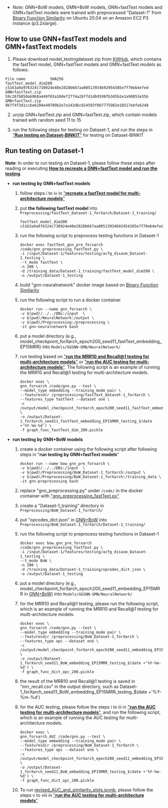 - *Note*:  GNN+BoW models, GMN+BoW models, GNN+fastText models and GMN+fastText models were trained with preprocessed "Dataset-1" from [Binary Function Similarity](https://github.com/Cisco-Talos/binary_function_similarity) on Ubuntu 20.04 on an Amazon EC2 P3 instance (p3.2xlarge).


## How to use GNN+fastText models and GMN+fastText models

1. Please download model_testingdataset.zip from [KiltHub](https://kilthub.cmu.edu/articles/dataset/Trained_models_and_testing_datasets_used_in_Approach_for_the_optimization_of_machine_learning_models_for_calculating_binary_function_similarity_/26042788), which contains the fastText model, GNN+fastText models and GMN+fastText models as follows:

```
File name 			SHA256
fastText_model_dim200 		c5163a9a976324c730924e40e2828b667aa00513934b92954385e7f70eb4efed
GNN+fastText.zip		59c267b850ab9b8a449f03a10def2774a2bffd1db9598fb345b2e1a90853e55b
GMN+fastText.zip		9b7f4f3d1ccbe6204e49709b2e7a142dbc824593f0b7775982e18517ebfeb248
```

2. unzip GNN+fastText.zip and GMN+fastText.zip, which contain models trained with random seed 11 to 15

3. run the following steps for testing on Dataset-1, and run the steps in ["**Run testing on Dataset-BINKIT**"](../testing_pair_dataset) for testing on Dataset-BINKIT
	

## Run testing on Dataset-1
**Note**: In order to run testing on Dataset-1, please follow these steps after reading or executing [**How to recreate a GNN+fastText model and run the testing**](../).

* **run testing by GNN+fastText models**

	1. follow steps i to iv in ["**recreate a fastText model for multi-architecture models**"](../)

  	2. put **the following fastText model** into `Preprocessing/fastText_Dataset-1_forXarch/Dataset-1_training/`
	   ```	
	   fastText_model_dim200 		c5163a9a976324c730924e40e2828b667aa00513934b92954385e7f70eb4efed
	   ```

  	3. run the following script to preprocess testing functions in Dataset-1
	   ```	
	   docker exec fastText_gnn_pre_forxarch /code/gnn_preprocessing_fastText.py \
	   -i /input/Dataset-1/features/testing/acfg_disasm_Dataset-1_testing \
	   --t_mode fastText \
	   -n 200 \
	   -d /training_data/Dataset-1_training/fastText_model_dim200 \
	   -o /output/Dataset-1_testing
	   ```	

 	4. build "gnn-neuralnetwork" docker image based on [Binary Function Similarity](https://github.com/Cisco-Talos/binary_function_similarity)

	5. run the following script to run a docker container
	   ```	
	   docker run --name gnn_forxarch \
	   -v $(pwd)/../../DBs:/input  \
	   -v $(pwd)/NeuralNetwork:/output \
	   -v $(pwd)/Preprocessing:/preprocessing \
	   -it gnn-neuralnetwork bash
	   ```
	6. put a model directory (e.g., model_checkpoint_forXarch_epoch200_seed11_fastText_embedding_EP15MRR) into `Models/GGSNN-GMN/NeuralNetwork/`

	7. run testing based on ["**run the MRR10 and Recall@1 testing for multi-architecture models**"](../) or ["**run the AUC testing for multi-architecture models**"](../). The following script is an example of running the MRR10 and Recall@1 testing for multi-architecture models.
	   ```	
	   docker exec \
	   gnn_forxarch /code/gnn.py --test \
	   --model_type embedding --training_mode pair \
	   --featuresdir /preprocessing/fastText_Dataset-1_forXarch \
	   --features_type fastText --dataset one \
	   -c /output/model_checkpoint_forXarch_epoch200_seed11_fastText_embedding_EP15MRR \
	   -o /output/Dataset-1_forXarch_seed11_fastText_embedding_EP15MRR_testing_$(date +'%Y-%m-%d') \
	   -f graph_func_fastText_dim_200.pickle	
	   ```	


* **run testing by GNN+BoW models**

  	1. create a docker container using the following script after following steps in "**run testing by GNN+fastText models**"
		```
		docker run --name bow_gnn_pre_forxarch \
		-v $(pwd)/../../DBs:/input  \
		-v $(pwd)/Preprocessing/BoW_Dataset-1_forXarch:/output \
		-v $(pwd)/Preprocessing/BoW_Dataset-1_forXarch:/training_data \
		-it gnn-preprocessing bash
		```
	2. replace "gnn_preprocessing.py" under `/code/` in the docker container with ["gnn_preprocessing_fastText.py"](../program/preprocessing/gnn_preprocessing_fastText.py)

  	3. create a "Dataset-1_training" directory in `Preprocessing/BoW_Dataset-1_forXarch/`
  	 
  	4. put "opcodes_dict.json" in [GNN+BoW](./GNN+BoW) into `Preprocessing/BoW_Dataset-1_forXarch/Dataset-1_training/`

	5. run the following script to preprocess testing functions in Dataset-1
	   ```	
	   docker exec bow_gnn_pre_forxarch /code/gnn_preprocessing_fastText.py \
	   -i /input/Dataset-1/features/testing/acfg_disasm_Dataset-1_testing \
	   --t_mode BoW \
	   -n 200 \
	   -d /training_data/Dataset-1_training/opcodes_dict.json \
	   -o /output/Dataset-1_testing
	   ```
    
	6. put a model directory (e.g., model_checkpoint_forXarch_epoch200_seed11_embedding_EP15MRR in [GNN+BoW](./GNN+BoW)) into `Models/GGSNN-GMN/NeuralNetwork/`

	7. for the MRR10 and Recall@1 testing, please run the following script, which is an example of running the MRR10 and Recall@1 testing for multi-architecture models.
	   ```	
	   docker exec \
	   gnn_forxarch /code/gnn.py --test \
	   --model_type embedding --training_mode pair \
	   --featuresdir /preprocessing/BoW_Dataset-1_forXarch \
	   --features_type opc --dataset one \
	   -c /output/model_checkpoint_forXarch_epoch200_seed11_embedding_EP15MRR \
	   -o /output/Dataset-1_forXarch_seed11_BoW_embedding_EP15MRR_testing_$(date +'%Y-%m-%d') \
	   -f graph_func_dict_opc_200.pickle
	   ```	

	8. the result of the MRR10 and Recall@1 testing is saved in "mrr_recall.csv" in the output directory, such as Dataset-1_forXarch_seed11_BoW_embedding_EP15MRR_testing_$(date +'%Y-%m-%d')

  	9. for the AUC testing, please follow the steps i to iii in ["**run the AUC testing for multi-architecture models**"](../), and run the following script, which is an example of running the AUC testing for multi-architecture models.   
	   ```	
	   docker exec \
	   gnn_forxarch_AUC /code/gnn.py --test \
	   --model_type embedding --training_mode pair \
	   --featuresdir /preprocessing/BoW_Dataset-1_forXarch \
	   --features_type opc --dataset one \
	   -c /output/model_checkpoint_forXarch_epoch200_seed11_embedding_EP15MRR \
	   -o /output/Dataset-1_forXarch_seed11_BoW_embedding_EP15MRR_testing_$(date +'%Y-%m-%d') \
	   -f graph_func_dict_opc_200.pickle
	   ```	

	10. To run [revised_AUC_and_similarity_plots.ipynb](../program/train_and_test/revised_AUC_and_similarity_plots.ipynb), please follow the steps v to viii in ["**run the AUC testing for multi-architecture models**"](../)






